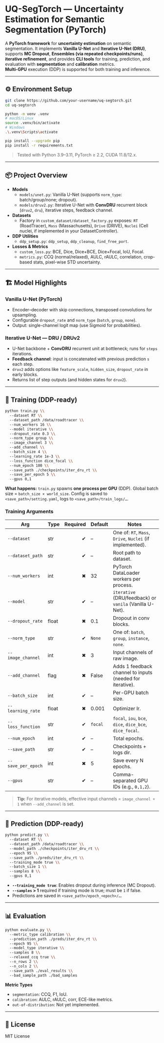 # UQ-SegTorch — Uncertainty Estimation for Semantic Segmentation (PyTorch)

A **PyTorch framework** for **uncertainty estimation** on semantic segmentation. It implements **Vanilla U-Net** and **Iterative U-Net (DRU)**, supports **MC Dropout**, **Ensembles (via repeated checkpoints/runs)**, **iterative refinement**, and provides **CLI tools** for training, prediction, and evaluation with **segmentation** and **calibration** metrics.  
**Multi-GPU** execution (DDP) is supported for both training and inference.

---

## ⚙️ Environment Setup

```bash
git clone https://github.com/your-username/uq-segtorch.git
cd uq-segtorch

python -m venv .venv
# macOS/Linux
source .venv/bin/activate
# Windows
.\.venv\Scripts\activate

pip install --upgrade pip
pip install -r requirements.txt
```

> Tested with Python 3.9–3.11, PyTorch ≥ 2.2, CUDA 11.8/12.x.

---

## 📦 Project Overview

- **Models**
  - `models/unet.py`: Vanilla U-Net (supports `norm_type`: batch/group/none; dropout).
  - `models/druv2.py`: Iterative U-Net with **ConvDRU** recurrent block (`druv2`, `dru`), iterative steps, feedback channel.
- **Datasets**
  - Factory in `custom_dataset/dataset_factory.py` exposes: `RT` (RoadTracer), `Mass` (Massachusetts), `Drive` (DRIVE), `Nuclei` (Cell nuclei, if implemented in your DatasetController).
- **DDP Utilities**
  - `ddp_setup.py`: `ddp_setup`, `ddp_cleanup`, `find_free_port`.
- **Losses & Metrics**
  - `custom_loss.py`: BCE, Dice, Dice+BCE, Dice+Focal, IoU, Focal.
  - `metrics.py`: CCQ (normal/relaxed), AULC, rAULC, correlation, crop-based stats, pixel-wise STD uncertainty.

---

## 🏗️ Model Highlights

### Vanilla U-Net (PyTorch)
- Encoder–decoder with skip connections, transposed convolutions for upsampling.
- Configurable `dropout_rate` and `norm_type` (`batch`, `group`, `none`).
- Output: single-channel logit map (use Sigmoid for probabilities).

### Iterative U-Net — DRU / DRUv2
- U-Net backbone + **ConvDRU** recurrent unit at bottleneck; runs for `steps` iterations.
- **Feedback channel**: input is concatenated with previous prediction `s` each step.
- `druv2` adds options like `feature_scale`, `hidden_size`, `dropout_rate` in early blocks.
- Returns list of step outputs (and hidden states for `druv2`).

---

## 🧪 Training (DDP-ready)

```bash
python train.py \\
  --dataset RT \\
  --dataset_path /data/roadtracer \\
  --num_workers 16 \\
  --model iterative \\
  --dropout_rate 0.3 \\
  --norm_type group \\
  --image_channel 3 \\
  --add_channel \\
  --batch_size 4 \\
  --learning_rate 1e-3 \\
  --loss_function dice_focal \\
  --num_epoch 100 \\
  --save_path ./checkpoints/iter_dru_rt \\
  --save_per_epoch 5 \\
  --gpus 0,1
```

**What happens:** `train.py` spawns **one process per GPU** (DDP). Global batch size = `batch_size × world_size`. Config is saved to `<save_path>/setting.yaml`, logs to `<save_path>/train_logs/…`.

### Training Arguments

| Arg | Type | Required | Default | Notes |
|---|---|---:|---|---|
| `--dataset` | str | ✔ | – | One of: `RT`, `Mass`, `Drive`, `Nuclei` (if implemented). |
| `--dataset_path` | str | ✔ | – | Root path to dataset. |
| `--num_workers` | int | ✖ | 32 | PyTorch DataLoader workers per process. |
| `--model` | str | ✔ | – | `iterative` (DRU/feedback) or `vanila` (Vanilla U-Net). |
| `--dropout_rate` | float | ✖ | 0.1 | Dropout in conv blocks. |
| `--norm_type` | str | ✔ | `None` | One of: `batch`, `group`, `instance`, `none`. |
| `--image_channel` | int | ✖ | 3 | Input channels of raw image. |
| `--add_channel` | flag | ✖ | False | Adds 1 feedback channel to inputs (needed for iterative). |
| `--batch_size` | int | ✔ | – | Per-GPU batch size. |
| `--learning_rate` | float | ✖ | 0.001 | Optimizer lr. |
| `--loss_function` | str | ✔ | `focal` | `focal`, `iou`, `bce`, `dice`, `dice_bce`, `dice_focal`. |
| `--num_epoch` | int | ✔ | – | Total epochs. |
| `--save_path` | str | ✔ | – | Checkpoints + logs dir. |
| `--save_per_epoch` | int | ✖ | 5 | Save every N epochs. |
| `--gpus` | str | ✔ | – | Comma-separated GPU IDs (e.g., `0,1,2`). |

> **Tip:** For iterative models, effective input channels = `image_channel + 1` when `--add_channel` is set.

---

## 🔮 Prediction (DDP-ready)

```bash
python predict.py \\
  --dataset RT \\
  --dataset_path /data/roadtracer \\
  --model_path ./checkpoints/iter_dru_rt \\
  --epoch 95 \\
  --save_path ./preds/iter_dru_rt \\
  --training_mode true \\
  --batch_size 1 \\
  --samples 8 \\
  --gpus 0,1
```

- **`--training_mode true`**: Enables dropout during inference (MC Dropout).
- **`--samples` > 1** required if training mode is true; must be `1` if false.
- Predictions are saved in `<save_path>/epoch_<epoch>/…`.

---

## 📊 Evaluation

```bash
python evaluate.py \\
  --metric_type calibration \\
  --prediction_path ./preds/iter_dru_rt \\
  --epoch 95 \\
  --model_type iterative \\
  --samples 8 \\
  --relaxed_ccq true \\
  --n_rows 2 \\
  --n_cols 2 \\
  --save_path ./eval_results \\
  --bad_sample_path ./bad_samples
```

**Metric Types**
- `segmentation`: CCQ, F1, IoU.
- `calibration`: AULC, rAULC, corr, ECE-like metrics.
- `out-of-distribution`: Not yet implemented.

---

## 📜 License

MIT License
